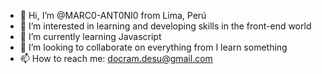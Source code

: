 - 👋 Hi, I’m @MARC0-ANT0NI0 from Lima, Perú
- 👀 I’m interested in learning and developing skills in the front-end world
- 🌱 I’m currently learning Javascript
- 💞️ I’m looking to collaborate on everything from I learn something
- 📫 How to reach me: docram.desu@gmail.com

<!---
MARC0-ANT0NI0/MARC0-ANT0NI0 is a ✨ special ✨ repository because its `README.md` (this file) appears on your GitHub profile.
You can click the Preview link to take a look at your changes.
--->
